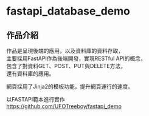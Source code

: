 # fastapi_database_demo

## 作品介紹

作品是呈現後端的應用，以及資料庫的資料存取，</br>
主要採用FastAPI作為後端開發，實現RESTful API的概念，</br>
包含了對資料GET、POST、PUT與DELETE方法，</br>
還有資料庫的應用。</br>

網頁採用了Jinja2的模板功能，提升網頁運行的速度。</br>


以FASTAPI範本進行實作</br>
https://github.com/UFOTreeboy/fastapi_demo
